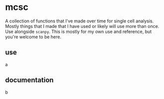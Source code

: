 # mcsc

A collection of functions that I've made over time for single cell analysis. Mostly things that I made that I have used or likely will use more than once. Use alongside `scanpy`. This is mostly for my own use and reference, but you're welcome to be here.

## use

a

## documentation

b
